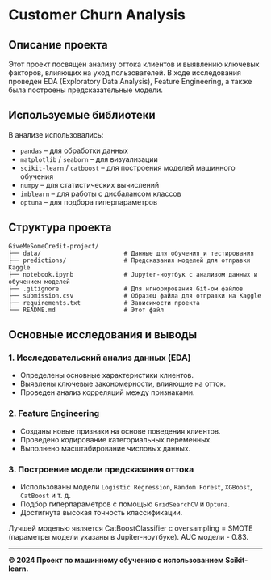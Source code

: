 # Customer Churn Analysis

## Описание проекта
Этот проект посвящен анализу оттока клиентов и выявлению ключевых факторов, влияющих на уход пользователей. В ходе исследования проведен EDA (Exploratory Data Analysis), Feature Engineering, а также была построены предсказательные модели.

## Используемые библиотеки
В анализе использовались:
- `pandas` – для обработки данных
- `matplotlib` / `seaborn` – для визуализации
- `scikit-learn` / `catboost` – для построения моделей машинного обучения
- `numpy` – для статистических вычислений
- `imblearn` – для работы с дисбалансом классов
- `optuna` – для подбора гиперпараметров

## Структура проекта

```
GiveMeSomeCredit-project/
├── data/                       # Данные для обучения и тестирования
├── predictions/                # Предсказания моделей для отправки Kaggle 
├── notebook.ipynb              # Jupyter-ноутбук с анализом данных и обучением моделей
├── .gitignore                  # Для игнорирования Git-ом файлов
├── submission.csv              # Образец файла для отправки на Kaggle
├── requirements.txt            # Зависимости проекта
└── README.md                   # Этот файл
```

## Основные исследования и выводы
### 1. Исследовательский анализ данных (EDA)
- Определены основные характеристики клиентов.
- Выявлены ключевые закономерности, влияющие на отток.
- Проведен анализ корреляций между признаками.

### 2. Feature Engineering
- Созданы новые признаки на основе поведения клиентов.
- Проведено кодирование категориальных переменных.
- Выполнено масштабирование числовых данных.

### 3. Построение модели предсказания оттока
- Использованы модели `Logistic Regression`, `Random Forest`, `XGBoost`, `CatBoost` и т. д.
- Подбор гиперпараметров с помощью `GridSearchCV` и `Optuna`.
- Достигнута высокая точность классификации.

Лучшей моделью является CatBoostClassifier с oversampling = SMOTE (параметры модели указаны в Jupiter-ноутбуке).
AUC модели - 0.83.


---

**© 2024 Проект по машинному обучению с использованием Scikit-learn.**
